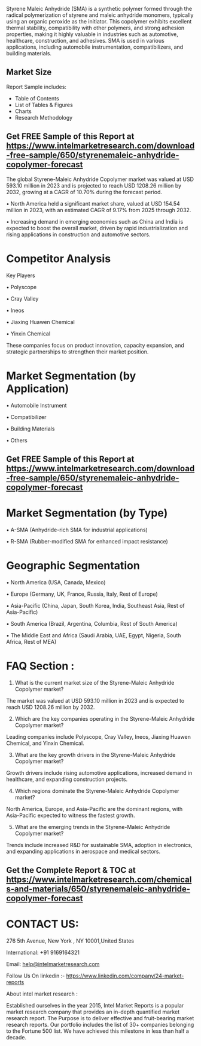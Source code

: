 Styrene Maleic Anhydride (SMA) is a synthetic polymer formed through the radical polymerization of styrene and maleic anhydride monomers, typically using an organic peroxide as the initiator. This copolymer exhibits excellent thermal stability, compatibility with other polymers, and strong adhesion properties, making it highly valuable in industries such as automotive, healthcare, construction, and adhesives. SMA is used in various applications, including automobile instrumentation, compatibilizers, and building materials.

Market Size
-

Report Sample includes:
- Table of Contents
- List of Tables & Figures
- Charts
- Research Methodology


Get FREE Sample of this Report at https://www.intelmarketresearch.com/download-free-sample/650/styrenemaleic-anhydride-copolymer-forecast
-
The global Styrene-Maleic Anhydride Copolymer market was valued at USD 593.10 million in 2023 and is projected to reach USD 1208.26 million by 2032, growing at a CAGR of 10.70% during the forecast period.

 

•	North America held a significant market share, valued at USD 154.54 million in 2023, with an estimated CAGR of 9.17% from 2025 through 2032.

•	Increasing demand in emerging economies such as China and India is expected to boost the overall market, driven by rapid industrialization and rising applications in construction and automotive sectors.

Competitor Analysis
=
Key Players

•	Polyscope

•	Cray Valley

•	Ineos

•	Jiaxing Huawen Chemical

•	Yinxin Chemical

These companies focus on product innovation, capacity expansion, and strategic partnerships to strengthen their market position.

Market Segmentation (by Application)
=
•	Automobile Instrument

•	Compatibilizer

•	Building Materials

•	Others

Get FREE Sample of this Report at https://www.intelmarketresearch.com/download-free-sample/650/styrenemaleic-anhydride-copolymer-forecast
-

Market Segmentation (by Type)
=
•	A-SMA (Anhydride-rich SMA for industrial applications)

•	R-SMA (Rubber-modified SMA for enhanced impact resistance)

Geographic Segmentation
=
•	North America (USA, Canada, Mexico)


•	Europe (Germany, UK, France, Russia, Italy, Rest of Europe)

•	Asia-Pacific (China, Japan, South Korea, India, Southeast Asia, Rest of Asia-Pacific)

•	South America (Brazil, Argentina, Columbia, Rest of South America)

•	The Middle East and Africa (Saudi Arabia, UAE, Egypt, Nigeria, South Africa, Rest of MEA)

FAQ Section : 
=
1. What is the current market size of the Styrene-Maleic Anhydride Copolymer market?

The market was valued at USD 593.10 million in 2023 and is expected to reach USD 1208.26 million by 2032.

2. Which are the key companies operating in the Styrene-Maleic Anhydride Copolymer market?

Leading companies include Polyscope, Cray Valley, Ineos, Jiaxing Huawen Chemical, and Yinxin Chemical.

3. What are the key growth drivers in the Styrene-Maleic Anhydride Copolymer market?

Growth drivers include rising automotive applications, increased demand in healthcare, and expanding construction projects.

4. Which regions dominate the Styrene-Maleic Anhydride Copolymer market?

North America, Europe, and Asia-Pacific are the dominant regions, with Asia-Pacific expected to witness the fastest growth.

5. What are the emerging trends in the Styrene-Maleic Anhydride Copolymer market?

Trends include increased R&D for sustainable SMA, adoption in electronics, and expanding applications in aerospace and medical sectors.


Get the Complete Report & TOC at https://www.intelmarketresearch.com/chemicals-and-materials/650/styrenemaleic-anhydride-copolymer-forecast
-
CONTACT US:
=

276 5th Avenue, New York , NY 10001,United States

International: +91 9169164321

Email: help@intelmarketresearch.com

Follow Us On linkedin :- https://www.linkedin.com/company/24-market-reports

About intel market research :

Established ourselves in the year 2015, Intel Market Reports is a popular market research company that provides an in-depth quantified market research report. The Purpose is to deliver effective and fruit-bearing market research reports. Our portfolio includes the list of 30+ companies belonging to the Fortune 500 list. We have achieved this milestone in less than half a decade.
